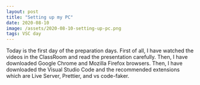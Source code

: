 ```yaml
---
layout: post
title: "Setting up my PC"
date: 2020-08-10
image: /assets/2020-08-10-setting-up-pc.png
tags: VSC day
---
```


Today is the first day of the preparation days. First of all, I have watched the videos in the ClassRoom and read the presentation carefully. Then, I have downloaded Google Chrome and Mozilla Firefox browsers. Then, I have downloaded the Visual Studio Code and the recommended extensions which are Live Server, Prettier, and vs code-faker.
